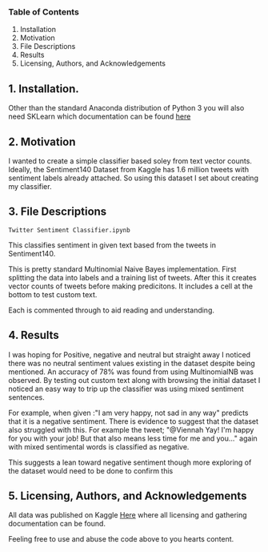 ### Table of Contents

 1. Installation
 2. Motivation
 3. File Descriptions
 4. Results
 5. Licensing, Authors, and Acknowledgements

## 1. Installation.

Other than the standard Anaconda distribution of Python 3 you will also need SKLearn which documentation can be found [here](https://scikit-learn.org/stable/install.html)

## 2. Motivation

I wanted to create a simple classifier based soley from text vector counts. Ideally, the Sentiment140 Dataset from Kaggle has 1.6 million tweets with sentiment labels already attached. So using this dataset I set about creating my classifier.

## 3. File Descriptions

`Twitter Sentiment Classifier.ipynb`

This classifies sentiment in given text based from the tweets in Sentiment140.

This is pretty standard Multinomial Naive Bayes implementation. First splitting the data into labels and a training list of tweets. After this it creates vector counts of tweets before making predicitons. It includes a cell at the bottom to test custom text.

Each is commented through to aid reading and understanding.

## 4. Results

I was hoping for Positive, negative and neutral but straight away I noticed there was no neutral sentiment values existing in the dataset despite being mentioned. An accuracy of 78% was found from using MultinomialNB was observed. By testing out custom text along with browsing the initial dataset I noticed an easy way to trip up the classifier was using mixed sentiment sentences.

For example, when given :"I am very happy, not sad in any way" predicts that it is a negative sentiment. There is evidence to suggest that the dataset also struggled with this. For example the tweet; "@Viennah Yay! I'm happy for you with your job! But that also means less time for me and you..." again with mixed sentimental words is classified as negative.

This suggests a lean toward negative sentiment though more exploring of the dataset would need to be done to confirm this

## 5. Licensing, Authors, and Acknowledgements

All data was published on Kaggle [Here](https://www.kaggle.com/kazanova/sentiment140) where all licensing and gathering documentation can be found.

Feeling free to use and abuse the code above to you hearts content.
 

